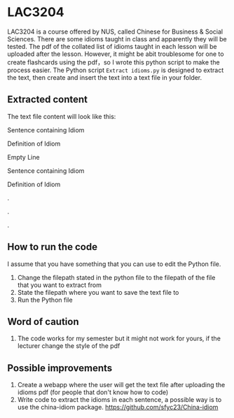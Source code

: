 # LAC3204
LAC3204 is a course offered by NUS, called Chinese for Business & Social Sciences. There are some idioms taught in class and apparently they will be tested. The pdf of the collated list of idioms taught in each lesson will be uploaded after the lesson. However, it might be abit troublesome for one to create flashcards using the pdf，so I wrote this python script to make the process easier. The Python script `Extract idioms.py` is designed to extract the text, then create and insert the text into a text file in your folder.

## Extracted content
The text file content will look like this:

Sentence containing Idiom

Definition of Idiom

Empty Line

Sentence containing Idiom

Definition of Idiom

.

.

.

## How to run the code
I assume that you have something that you can use to edit the Python file.
1. Change the filepath stated in the python file to the filepath of the file that you want to extract from
2. State the filepath where you want to save the text file to 
3. Run the Python file

## Word of caution
1. The code works for my semester but it might not work for yours, if the lecturer change the style of the pdf

## Possible improvements
1. Create a webapp where the user will get the text file after uploading the idioms pdf (for people that don't know how to code)
2. Write code to extract the idioms in each sentence, a possible way is to use the china-idiom package. https://github.com/sfyc23/China-idiom 

